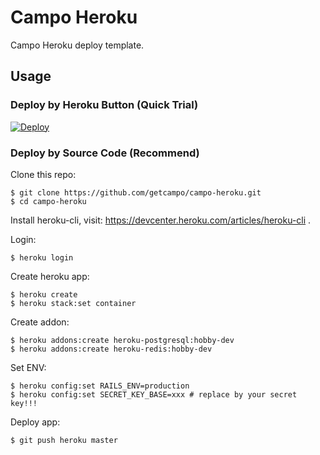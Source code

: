# Campo Heroku

Campo Heroku deploy template.

## Usage

### Deploy by Heroku Button (Quick Trial)

[![Deploy](https://www.herokucdn.com/deploy/button.svg)](https://heroku.com/deploy)

### Deploy by Source Code (Recommend)

Clone this repo:

```console
$ git clone https://github.com/getcampo/campo-heroku.git
$ cd campo-heroku
```

Install heroku-cli, visit: https://devcenter.heroku.com/articles/heroku-cli .

Login:

```console
$ heroku login
```

Create heroku app:

```console
$ heroku create
$ heroku stack:set container
```

Create addon:

```console
$ heroku addons:create heroku-postgresql:hobby-dev
$ heroku addons:create heroku-redis:hobby-dev
```

Set ENV:

```console
$ heroku config:set RAILS_ENV=production
$ heroku config:set SECRET_KEY_BASE=xxx # replace by your secret key!!!
```

Deploy app:

```console
$ git push heroku master
```
